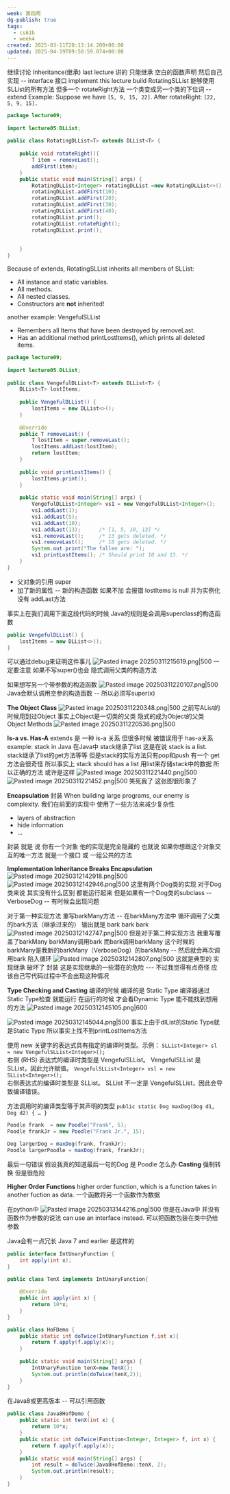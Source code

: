 ```yaml
---
week: 第四周
dg-publish: true
tags:
  - cs61b
  - week4
created: 2025-03-11T20:13:14.200+08:00
updated: 2025-04-19T09:50:59.074+08:00
---
```


继续讨论 Inheritance(继承)
last lecture 讲的  只能继承 空白的函数声明  然后自己实现  -- interface  接口  implement
this lecture build RotatingSLList 能够使用 SLList的所有方法  但多一个 rotateRight方法
一个类变成另一个类的下位词 -- extend
Example: Suppose we have `[5, 9, 15, 22]`. After rotateRight: `[22, 5, 9, 15].`
```java
package lecture09;  
  
import lecture05.DLList;  
  
public class RotatingDLList<T> extends DLList<T> {  
  
    public void rotateRight(){  
        T item = removeLast();  
        addFirst(item);  
    }  
    public static void main(String[] args) {  
        RotatingDLList<Integer> rotatingDLList =new RotatingDLList<>();  
        rotatingDLList.addFirst(10);  
        rotatingDLList.addFirst(20);  
        rotatingDLList.addFirst(30);  
        rotatingDLList.addFirst(40);  
        rotatingDLList.print();  
        rotatingDLList.rotateRight();  
        rotatingDLList.print();  
  
  
    }  
}
```
Because of extends, RotatingSLList inherits all members of SLList:
- All instance and static variables.
- All methods.
- All nested classes.
- Constructors are **not** inherited!

another example: VengefulSLList
- Remembers all Items that have been destroyed by removeLast.
- Has an additional method printLostItems(), which prints all deleted items.

```java
package lecture09;  
  
import lecture05.DLList;  
  
public class VengefulDLList<T> extends DLList<T> {  
    DLList<T> lostItems;  
  
    public VengefulDLList() {  
        lostItems = new DLList<>();  
    }  
  
    @Override  
    public T removeLast() {  
        T lostItem = super.removeLast();  
        lostItems.addLast(lostItem);  
        return lostItem;  
    }  
  
    public void printLostItems() {  
        lostItems.print();  
    }  
  
    public static void main(String[] args) {  
        VengefulDLList<Integer> vs1 = new VengefulDLList<Integer>();  
        vs1.addLast(1);  
        vs1.addLast(5);  
        vs1.addLast(10);  
        vs1.addLast(13);      /* [1, 5, 10, 13] */  
        vs1.removeLast();     /* 13 gets deleted. */  
        vs1.removeLast();     /* 10 gets deleted. */  
        System.out.print("The fallen are: ");  
        vs1.printLostItems(); /* Should print 10 and 13. */  
    }  
}
```

- 父对象的引用  super
- 加了新的属性  --  新的构造函数   如果不加 会报错 lostItems is null  并为实例化  没有 addLast方法

事实上在我们调用下面这段代码的时候  Java的规则是会调用superclass的构造函数
```java
public VengefulDLList() {  
    lostItems = new DLList<>();  
} 
```
可以通过debug来证明这件事儿
![Pasted image 20250311215619.png|500](/img/user/accessory/Pasted%20image%2020250311215619.png)
一定要注意  如果不写super()也会 隐式调用父类的构造方法

如果想写另一个带参数的构造函数
![Pasted image 20250311220107.png|500](/img/user/accessory/Pasted%20image%2020250311220107.png)
Java会默认调用空参的构造函数 -- 所以必须写super(x)


**The Object Class**
![Pasted image 20250311220348.png|500](/img/user/accessory/Pasted%20image%2020250311220348.png)
之前写AList的时候用到过Object
事实上Object是一切类的父类   隐式的成为Object的父类
Object Methods
![Pasted image 20250311220536.png|500](/img/user/accessory/Pasted%20image%2020250311220536.png)

**Is-a vs. Has-A**
extends 是 一种 is-a 关系
但很多时候 被错误用于 has-a关系
example: stack in Java
在Java中 stack继承了list  这是在说 stack is a list. stack继承了list的get方法等等  但是stack的实际方法只有pop和push  有一个 get方法会很奇怪
所以事实上 stack should has a list
用list来存储stack中的数据
所以正确的方法 或许是这样
![Pasted image 20250311221440.png|500](/img/user/accessory/Pasted%20image%2020250311221440.png)
![Pasted image 20250311221452.png|500](/img/user/accessory/Pasted%20image%2020250311221452.png)
笑死我了 这张图很形象了

**Encapsulation**
封装
When building large programs, our enemy is complexity.
我们在前面的实现中 使用了一些方法来减少复杂性
- layers of abstraction
- hide information
- ...

封装 就是 说 你有一个对象 他的实现是完全隐藏的 也就说 如果你想跟这个对象交互的唯一方法 就是一个接口 或 一组公共的方法

**Implementation Inheritance Breaks Encapsulation**
![Pasted image 20250312142918.png|500](/img/user/accessory/Pasted%20image%2020250312142918.png)
![Pasted image 20250312142946.png|500](/img/user/accessory/Pasted%20image%2020250312142946.png)
这里有两个Dog类的实现 对于Dog类来说  其实没有什么区别  都能运行起来
但是如果有一个Dog类的subclass -- VerboseDog -- 有时候会出现问题

对于第一种实现方法
重写barkMany方法 -- 在barkMany方法中 循环调用了父类的bark方法（继承过来的）
输出就是 bark bark bark
![Pasted image 20250312142747.png|500](/img/user/accessory/Pasted%20image%2020250312142747.png)
但是对于第二种实现方法
我重写覆盖了barkMany  barkMany调用bark  而bark调用barkMany 这个时候的barkMany是我新的barkMany（VerboseDog）的barkMany -- 然后就会再次调用bark  陷入循环
![Pasted image 20250312142807.png|500](/img/user/accessory/Pasted%20image%2020250312142807.png)
这就是典型的 实现继承 破坏了 封装
这是实现继承的一些潜在的危险 --- 不过我觉得有点奇怪  应该自己写代码过程中不会出现这种情况

**Type Checking and Casting**
编译的时候 编译的是 Static Type   编译器通过Static Type检查 就能运行
在运行的时候 才会看Dynamic Type  能不能找到想用的方法
![Pasted image 20250312145105.png|600](/img/user/accessory/Pasted%20image%2020250312145105.png)

![Pasted image 20250312145044.png|500](/img/user/accessory/Pasted%20image%2020250312145044.png)
事实上由于dlList的Static Type就是Static Type 所以事实上找不到printLostItems方法

使用 new 关键字的表达式具有指定的编译时类型。示例：
`SLList<Integer> sl = new VengefulSLList<Integer>();`  
右侧 (RHS) 表达式的编译时类型是 VengefulSLList。
VengefulSLList 是 SLList，因此允许赋值。
`VengefulSLList<Integer> vsl = new SLList<Integer>();`  
右侧表达式的编译时类型是 SLList。
SLList 不一定是 VengefulSLList，因此会导致编译错误。

方法调用时的编译类型等于其声明的类型
`public static Dog maxDog(Dog d1, Dog d2) { … }`
```java
Poodle frank  = new Poodle("Frank", 5);
Poodle frankJr = new Poodle("Frank Jr.", 15);

Dog largerDog = maxDog(frank, frankJr);
Poodle largerPoodle = maxDog(frank, frankJr);
```
最后一句错误
假设我真的知道最后一句的Dog 是 Poodle 怎么办
**Casting** 强制转换
但是很危险


**Higher Order Functions**
higher order function, which is a function takes in another fuction as data.
一个函数将另一个函数作为数据

在python中
![Pasted image 20250313144216.png|500](/img/user/accessory/Pasted%20image%2020250313144216.png)
但是在Java中 并没有函数作为参数的说法
can use an interface instead. 可以把函数包装在类中扔给参数

Java会有一点冗长
Java 7 and earlier 是这样的
```java
public interface IntUnaryFunction {  
    int apply(int x);  
}
```

```java
public class TenX implements IntUnaryFunction{  
  
    @Override  
    public int apply(int x) {  
        return 10*x;  
    }  
}
```

```java
public class HoFDemo {  
    public static int doTwice(IntUnaryFunction f,int x){  
        return f.apply(f.apply(x));  
    }  
  
    public static void main(String[] args) {  
        IntUnaryFunction tenX=new TenX();  
        System.out.println(doTwice(tenX,2));  
    }  
}
```

在Java8或更高版本 -- 可以引用函数
```java
public class Java8HofDemo {  
    public static int tenX(int x) {  
        return 10*x;  
    }  
    public static int doTwice(Function<Integer, Integer> f, int x) {  
        return f.apply(f.apply(x));  
    }  
    public static void main(String[] args) {  
        int result = doTwice(Java8HofDemo::tenX, 2);  
        System.out.println(result);  
    }  
}
```